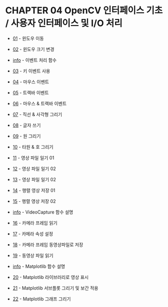 # CHAPTER 04 OpenCV 인터페이스 기초 / 사용자 인터페이스 및 I/O 처리 

* [01](move_window.ipynb) - 윈도우 이동
* [02](window_resize.ipynb) - 윈도우 크기 변경

* [info](event_info.ipynb) - 이벤트 처리 함수
* [03](event_key.ipynb) - 키 이벤트 사용 
* [04](event_mouse.ipynb) - 마우스 이벤트 

* [05](event_trackar.ipynb) - 트랙바 이벤트
* [06](event_mouse_trackbar.ipynb) - 마우스 & 트랙바 이벤트 
    
* [07](07.draw_line_rect.ipynb) - 직선 & 사각형 그리기
* [08](08.put_text.ipynb) - 글자 쓰기 
* [09](09.draw_circle.ipynb) - 원 그리기 
* [10](draw_ellipse.ipynb) - 타원 & 호 그리기 

* [11](read_image01.ipynb) - 영상 파일 일기 01 
* [12](read_image02.ipynb) - 영상 파일 일기 02
* [13](read_image03.ipynb) - 영상 파일 일기 02
* [14](write_image01.ipynb) - 행렬 영상 저장 01
* [15](write_image02.ipynb) - 행렬 영상 저장 02

* [info](info_VideoCapture.ipynb) - VideoCapture 함수 설명   
* [16](read_camera.ipynb) - 카메라 프레임 읽기 
* [17](set_camera_atty.ipynb) - 카메라 속성 설정 
* [18](write_camera_frame.ipynb) - 카메라 프레임 동영상파일로 저장
* [19](read_video_file.ipynb) - 동영상 파일 읽기

* [info](matplotlib_info.ipynb) - Matplotlib 함수 설명 
* [20](matplatlib.ipynb) - Matplotlib 라이브러리로 영상 표시 
* [21](matplotlib_interplation.ipynb) - Matplotlib 서브플롯 그리기 및 보간 적용 
* [22](matplotlib_plot.ipynb) - Matplotlib 그래프 그리기  
 